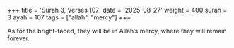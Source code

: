 +++
title = 'Surah 3, Verses 107'
date = '2025-08-27'
weight = 400
surah = 3
ayah = 107
tags = ["allah", "mercy"]
+++

As for the bright-faced, they will be in Allah’s mercy, where they will remain forever.